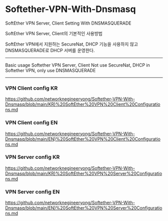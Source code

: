 # Softether-VPN-With-Dnsmasq
SoftEther VPN Server, Client Setting With DNSMASQUERADE

SoftEther VPN Server, Client의 기본적인 사용방법

SoftEther VPN에서 지원하는 SecureNat, DHCP 기능을 사용하지 않고 DNSMASQUERADE로 DHCP 서버를 운영한다.
- - -
Basic usage Softether VPN Server, Client
Not use SecureNat, DHCP in Softether VPN, only use DNSMASQUERADE
- - -
### VPN Client config KR
<https://github.com/networknegineeryong/Softether-VPN-With-Dnsmasq/blob/main/KR)%20SoftEther%20VPN%20Client%20Configurations.md>
### VPN Client config EN
<https://github.com/networknegineeryong/Softether-VPN-With-Dnsmasq/blob/main/EN)%20SoftEther%20VPN%20Client%20Configurations.md>
### VPN Server config KR
<https://github.com/networknegineeryong/Softether-VPN-With-Dnsmasq/blob/main/KR)%20SoftEther%20VPN%20Server%20Configurations.md>
### VPN Server config EN
<https://github.com/networknegineeryong/Softether-VPN-With-Dnsmasq/blob/main/EN)%20SoftEther%20VPN%20Server%20Configurations.md>
